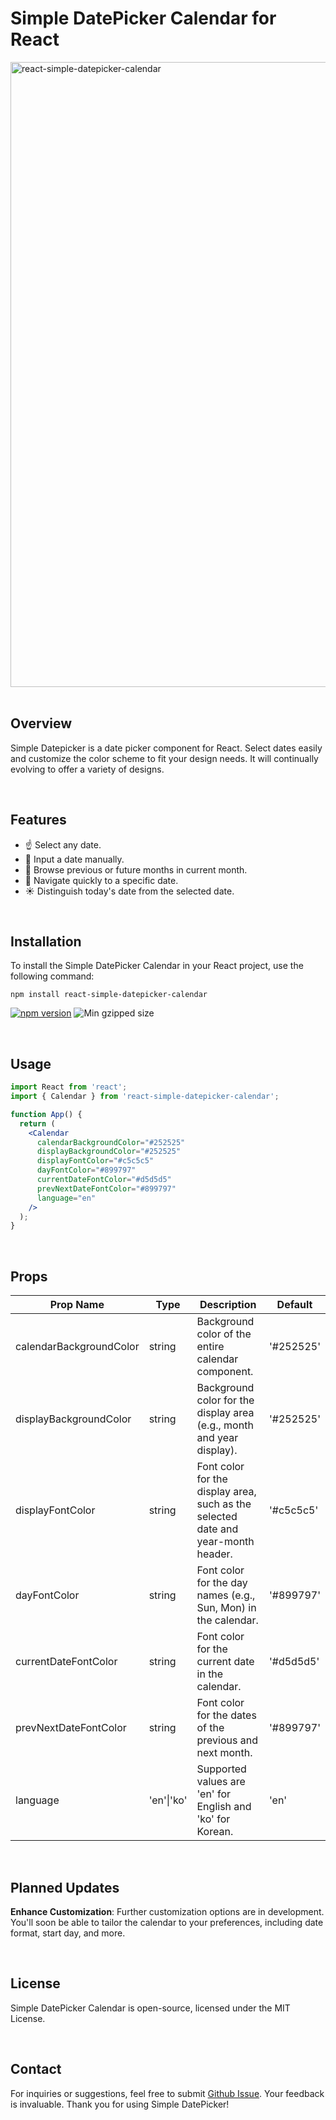 # Simple DatePicker Calendar for React

<p align="left" width="100%"><a href="https://www.npmjs.com/package/react-simple-datepicker-calendar"><img width="1000" alt="react-simple-datepicker-calendar" src="https://github.com/ella-yschoi/react-simple-datepicker-calendar/assets/123397411/3ab691ed-36c1-4837-a368-fab725a94196"></a>

<br/>
<br/>

## Overview

Simple Datepicker is a date picker component for React. Select dates easily and customize the color scheme to fit your design needs. It will continually evolving to offer a variety of designs.

<br/>

## Features

- ☝️ Select any date.
- 🔢 Input a date manually.
- 👀 Browse previous or future months in current month.
- 🚚 Navigate quickly to a specific date.
- ☀️ Distinguish today's date from the selected date.

<br/>

## Installation

To install the Simple DatePicker Calendar in your React project, use the following command:

```shell
npm install react-simple-datepicker-calendar
```

<a href="https://www.npmjs.com/package/react-simple-datepicker-calendar"><img src="https://img.shields.io/npm/v/react-simple-datepicker-calendar.svg?style=flat-square" alt="npm version"/></a> <img src="https://img.shields.io/bundlephobia/minzip/react-simple-datepicker-calendar" alt="Min gzipped size"/>

<br/>

## Usage

```jsx
import React from 'react';
import { Calendar } from 'react-simple-datepicker-calendar';

function App() {
  return (
    <Calendar
      calendarBackgroundColor="#252525"
      displayBackgroundColor="#252525"
      displayFontColor="#c5c5c5"
      dayFontColor="#899797"
      currentDateFontColor="#d5d5d5"
      prevNextDateFontColor="#899797"
      language="en"
    />
  );
}
```

<br/>

## Props

| Prop Name                | Type               | Description                                                                       | Default      |
| ------------------------ | ------------------ | --------------------------------------------------------------------------------- | ------------ |
| calendarBackgroundColor  | string             | Background color of the entire calendar component.                                | '#252525'    |
| displayBackgroundColor   | string             | Background color for the display area (e.g., month and year display).             | '#252525'    |
| displayFontColor         | string             | Font color for the display area, such as the selected date and year-month header. | '#c5c5c5'    |
| dayFontColor             | string             | Font color for the day names (e.g., Sun, Mon) in the calendar.                    | '#899797'    |
| currentDateFontColor     | string             | Font color for the current date in the calendar.                                  | '#d5d5d5'    |
| prevNextDateFontColor    | string             | Font color for the dates of the previous and next month.                          | '#899797'    |
| language                 | 'en'\|'ko'         | Supported values are 'en' for English and 'ko' for Korean.                        |     'en'     |

<br/>

## Planned Updates

**Enhance Customization**: Further customization options are in development. You'll soon be able to tailor the calendar to your preferences, including date format, start day, and more.

<br/>

## License

Simple DatePicker Calendar is open-source, licensed under the MIT License.

<br/>

## Contact

For inquiries or suggestions, feel free to submit [Github Issue](https://github.com/ella-yschoi/react-simple-datepicker-calendar/issues). Your feedback is invaluable. Thank you for using Simple DatePicker!
